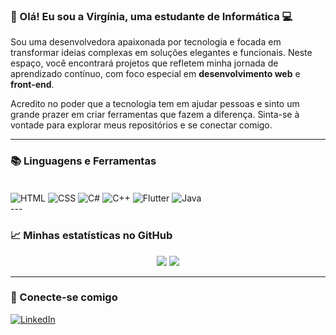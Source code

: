 ### 👋 Olá! Eu sou a Virgínia, uma estudante de Informática 💻

Sou uma desenvolvedora apaixonada por tecnologia e focada em transformar ideias complexas em soluções elegantes e funcionais. Neste espaço, você encontrará projetos que refletem minha jornada de aprendizado contínuo, com foco especial em **desenvolvimento web** e **front-end**.

Acredito no poder que a tecnologia tem em ajudar pessoas e sinto um grande prazer em criar ferramentas que fazem a diferença. Sinta-se à vontade para explorar meus repositórios e se conectar comigo.

---

### 📚 Linguagens e Ferramentas

<div style="display:inline_block"><br>
  <img align="center" alt="HTML" src="https://img.shields.io/badge/HTML5-E34F26?style=for-the-badge&logo=html5&logoColor=white"/>
   <img align="center" alt="CSS" src="https://img.shields.io/badge/CSS3-1572B6?style=for-the-badge&logo=css3&logoColor=white"/>
  <img align="center" alt="C#" src="https://img.shields.io/badge/C%23-239120?style=for-the-badge&logo=c-sharp&logoColor=white"/>
  <img align="center" alt="C++" src="https://img.shields.io/badge/C%2B%2B-00599C?style=for-the-badge&logo=c%2B%2B&logoColor=white"/>
  <img align="center" alt="Flutter" src="https://img.shields.io/badge/Flutter-02569B?style=for-the-badge&logo=flutter&logoColor=white"/>
  <img align="center" alt="Java" src="https://img.shields.io/badge/Java-ED8B00?style=for-the-badge&logo=openjdk&logoColor=white"/>
</div>
---

### 📈 Minhas estatísticas no GitHub

<div align="center">
  <img src="https://github-readme-stats.vercel.app/api?username=VirginiaSlv&show_icons=true&theme=radical&include_all_commits=true&count_private=true"/>
  <img src="https://github-readme-stats.vercel.app/api/top-langs/?username=VirginiaSlv&layout=compact&langs_count=7&theme=radical"/>
</div>

---

### 🤝 Conecte-se comigo

[![LinkedIn](https://img.shields.io/badge/LinkedIn-0077B5?style=for-the-badge&logo=linkedin&logoColor=white)](https://www.linkedin.com/in/virginia-da-silva-leite-761376248/)
